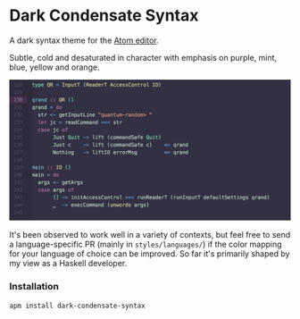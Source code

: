 # Dark Condensate Syntax

A dark syntax theme for the [Atom editor](https://atom.io).

Subtle, cold and desaturated in character with emphasis on purple, mint, blue, yellow and orange.

![Haskell syntax example 1](img/qrand.png)

It's been observed to work well in a variety of contexts, but feel free to send a language-specific PR (mainly in `styles/languages/`) if the color mapping for your language of choice can be improved. So far it's primarily shaped by my view as a Haskell developer.


### Installation

```
apm install dark-condensate-syntax
```
